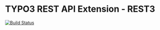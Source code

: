 # TYPO3 REST API Extension - REST3

[![Build Status](https://travis-ci.org/RozbehSharahi/rest3.svg?branch=master)](https://travis-ci.org/RozbehSharahi/rest3)
